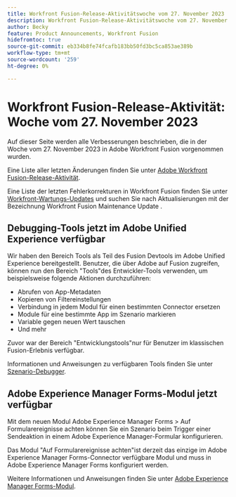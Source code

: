 ```yaml
---
title: Workfront Fusion-Release-Aktivitätswoche vom 27. November 2023
description: Workfront Fusion-Release-Aktivitätswoche vom 27. November 2023
author: Becky
feature: Product Announcements, Workfront Fusion
hidefromtoc: true
source-git-commit: eb334b8fe74fcafb183bb50fd3bc5ca853ae389b
workflow-type: tm+mt
source-wordcount: '259'
ht-degree: 0%

---
```


# Workfront Fusion-Release-Aktivität: Woche vom 27. November 2023

Auf dieser Seite werden alle Verbesserungen beschrieben, die in der Woche vom 27. November 2023 in Adobe Workfront Fusion vorgenommen wurden.

Eine Liste aller letzten Änderungen finden Sie unter [Adobe Workfront Fusion-Release-Aktivität](../../../product-announcements/product-releases/fusion-release-activity/fusion-release-activity.md).

Eine Liste der letzten Fehlerkorrekturen in Workfront Fusion finden Sie unter [Workfront-Wartungs-Updates](https://experienceleague.adobe.com/docs/workfront-known-issues/releases/current-updates.html) und suchen Sie nach Aktualisierungen mit der Bezeichnung Workfront Fusion Maintenance Update .

## Debugging-Tools jetzt im Adobe Unified Experience verfügbar

Wir haben den Bereich Tools als Teil des Fusion Devtools im Adobe Unified Experience bereitgestellt. Benutzer, die über Adobe auf Fusion zugreifen, können nun den Bereich &quot;Tools&quot;des Entwickler-Tools verwenden, um beispielsweise folgende Aktionen durchzuführen:

* Abrufen von App-Metadaten
* Kopieren von Filtereinstellungen
* Verbindung in jedem Modul für einen bestimmten Connector ersetzen
* Module für eine bestimmte App im Szenario markieren
* Variable gegen neuen Wert tauschen
* Und mehr

Zuvor war der Bereich &quot;Entwicklungstools&quot;nur für Benutzer im klassischen Fusion-Erlebnis verfügbar.

Informationen und Anweisungen zu verfügbaren Tools finden Sie unter [Szenario-Debugger](/help/quicksilver/workfront-fusion/scenarios/debug-scenarios-with-dev-tool.md#tools).

## Adobe Experience Manager Forms-Modul jetzt verfügbar

Mit dem neuen Modul Adobe Experience Manager Forms > Auf Formularereignisse achten können Sie ein Szenario beim Trigger einer Sendeaktion in einem Adobe Experience Manager-Formular konfigurieren.

Das Modul &quot;Auf Formularereignisse achten&quot;ist derzeit das einzige im Adobe Experience Manager Forms-Connector verfügbare Modul und muss in Adobe Experience Manager Forms konfiguriert werden.

Weitere Informationen und Anweisungen finden Sie unter [Adobe Experience Manager Forms-Modul](/help/quicksilver/workfront-fusion/apps-and-their-modules/aem-forms-modules.md).
